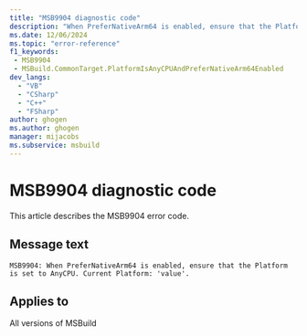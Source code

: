```yaml
---
title: "MSB9904 diagnostic code"
description: "When PreferNativeArm64 is enabled, ensure that the Platform is set to AnyCPU. Current Platform: 'value'."
ms.date: 12/06/2024
ms.topic: "error-reference"
f1_keywords:
 - MSB9904
 - MSBuild.CommonTarget.PlatformIsAnyCPUAndPreferNativeArm64Enabled
dev_langs:
  - "VB"
  - "CSharp"
  - "C++"
  - "FSharp"
author: ghogen
ms.author: ghogen
manager: mijacobs
ms.subservice: msbuild
---
```


# MSB9904 diagnostic code

<!-- :::ErrorDefinitionDescription::: -->
<!-- :::editable-content name="introDescription"::: -->
This article describes the MSB9904 error code.
<!-- :::editable-content-end::: -->

## Message text

```output
MSB9904: When PreferNativeArm64 is enabled, ensure that the Platform is set to AnyCPU. Current Platform: 'value'.
```

<!-- :::editable-content name="postOutputDescription"::: -->
<!--
{StrBegin="MSB9904: "}
-->
<!-- :::editable-content-end::: -->
<!-- :::ErrorDefinitionDescription-end::: -->

## Applies to

All versions of MSBuild
